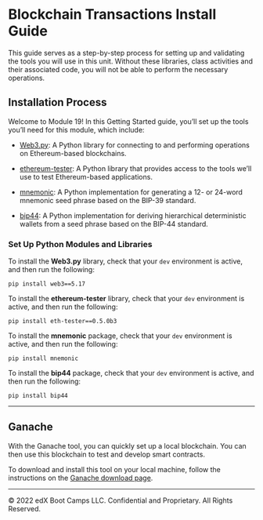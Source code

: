 # Blockchain Transactions Install Guide

This guide serves as a step-by-step process for setting up and validating the tools you will use in this unit. Without these libraries, class activities and their associated code, you will not be able to perform the necessary operations.

## Installation Process

Welcome to Module 19! In this Getting Started guide, you’ll set up the tools you’ll need for this module, which include:

* [Web3.py](https://web3py.readthedocs.io/en/stable/overview.html): A Python library for connecting to and performing operations on Ethereum-based blockchains.

* [ethereum-tester](https://pypi.org/project/ethereum-tester/0.1.0a4/): A Python library that provides access to the tools we’ll use to test Ethereum-based applications.

* [mnemonic](https://pypi.org/project/mnemonic/): A Python implementation for generating a 12- or 24-word mnemonic seed phrase based on the BIP-39 standard.

* [bip44](https://pypi.org/project/bip44/): A Python implementation for deriving hierarchical deterministic wallets from a seed phrase based on the BIP-44 standard.

### Set Up Python Modules and Libraries

To install the **Web3.py**  library, check that your `dev` environment is active, and then run the following:

```shell
pip install web3==5.17
```

To install the **ethereum-tester** library, check that your `dev` environment is active, and then run the following:

```shell
pip install eth-tester==0.5.0b3
```

To install the **mnemonic** package, check that your `dev` environment is active, and then run the following:

```shell
pip install mnemonic
```

To install the **bip44**  package, check that your `dev` environment is active, and then run the following:

```shell
pip install bip44
```

---

## Ganache

With the Ganache tool, you can quickly set up a local blockchain. You can then use this blockchain to test and develop smart contracts.

To download and install this tool on your local machine, follow the instructions on the [Ganache download page](https://www.trufflesuite.com/ganache).

---

© 2022 edX Boot Camps LLC. Confidential and Proprietary. All Rights Reserved.
